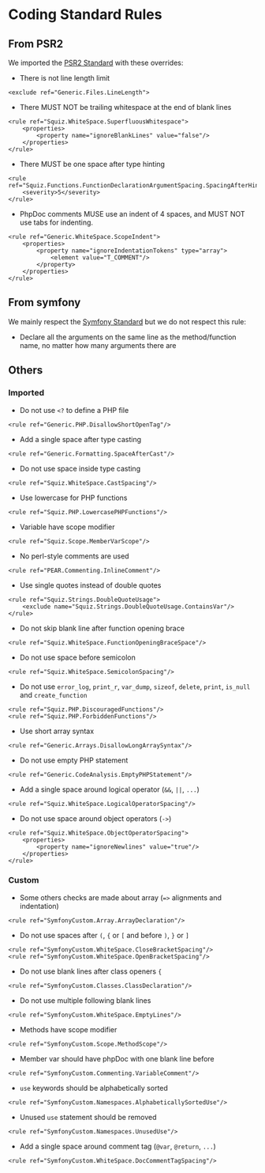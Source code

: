 # Coding Standard Rules
## From PSR2

We imported the [PSR2 Standard](./standards/psr2.md) with these overrides:

- There is not line length limit

```
<exclude ref="Generic.Files.LineLength">
```

- There MUST NOT be trailing whitespace at the end of blank lines

```
<rule ref="Squiz.WhiteSpace.SuperfluousWhitespace">
    <properties>
        <property name="ignoreBlankLines" value="false"/>
    </properties>
</rule>
```

- There MUST be one space after type hinting

```
<rule ref="Squiz.Functions.FunctionDeclarationArgumentSpacing.SpacingAfterHint">
    <severity>5</severity>
</rule>
```

- PhpDoc comments MUSE use an indent of 4 spaces, and MUST NOT use tabs for indenting.
```
<rule ref="Generic.WhiteSpace.ScopeIndent">
    <properties>
        <property name="ignoreIndentationTokens" type="array">
            <element value="T_COMMENT"/>
        </property>
    </properties>
</rule>
```

## From symfony

We mainly respect the [Symfony Standard](./standards/symfony.md) but
we do not respect this rule:

  - Declare all the arguments on the same line as the method/function name, no matter how many arguments there are

## Others
### Imported
- Do not use `<?` to define a PHP file

```
<rule ref="Generic.PHP.DisallowShortOpenTag"/>
```

- Add a single space after type casting

```
<rule ref="Generic.Formatting.SpaceAfterCast"/>
```

- Do not use space inside type casting

```
<rule ref="Squiz.WhiteSpace.CastSpacing"/>
```

- Use lowercase for PHP functions

```
<rule ref="Squiz.PHP.LowercasePHPFunctions"/>
```

- Variable have scope modifier

```
<rule ref="Squiz.Scope.MemberVarScope"/>
```

- No perl-style comments are used

```
<rule ref="PEAR.Commenting.InlineComment"/>
```

- Use single quotes instead of double quotes

```
<rule ref="Squiz.Strings.DoubleQuoteUsage">
    <exclude name="Squiz.Strings.DoubleQuoteUsage.ContainsVar"/>
</rule>
```

- Do not skip blank line after function opening brace

```
<rule ref="Squiz.WhiteSpace.FunctionOpeningBraceSpace"/>
```

- Do not use space before semicolon

```
<rule ref="Squiz.WhiteSpace.SemicolonSpacing"/>
```

- Do not use `error_log`, `print_r`, `var_dump`, `sizeof`, `delete`, `print`, `is_null` and `create_function`

```
<rule ref="Squiz.PHP.DiscouragedFunctions"/>
<rule ref="Squiz.PHP.ForbiddenFunctions"/>
```

- Use short array syntax

```
<rule ref="Generic.Arrays.DisallowLongArraySyntax"/>
```

- Do not use empty PHP statement

```
<rule ref="Generic.CodeAnalysis.EmptyPHPStatement"/>
```

- Add a single space around logical operator (`&&`, `||`, `...`)

```
<rule ref="Squiz.WhiteSpace.LogicalOperatorSpacing"/>
```

- Do not use space around object operators (`->`)

```
<rule ref="Squiz.WhiteSpace.ObjectOperatorSpacing">
    <properties>
        <property name="ignoreNewlines" value="true"/>
    </properties>
</rule>
```

### Custom
- Some others checks are made about array (`=>` alignments and indentation)

```
<rule ref="SymfonyCustom.Array.ArrayDeclaration"/>
```

- Do not use spaces after `(`, `{` or `[` and before `)`, `}` or `]`

```
<rule ref="SymfonyCustom.WhiteSpace.CloseBracketSpacing"/>
<rule ref="SymfonyCustom.WhiteSpace.OpenBracketSpacing"/>
```

- Do not use blank lines after class openers `{`

```
<rule ref="SymfonyCustom.Classes.ClassDeclaration"/>
```

- Do not use multiple following blank lines

```
<rule ref="SymfonyCustom.WhiteSpace.EmptyLines"/>
```

- Methods have scope modifier

```
<rule ref="SymfonyCustom.Scope.MethodScope"/>
```

- Member var should have phpDoc with one blank line before

```
<rule ref="SymfonyCustom.Commenting.VariableComment"/>
```

- `use` keywords should be alphabetically sorted

```
<rule ref="SymfonyCustom.Namespaces.AlphabeticallySortedUse"/>
```

- Unused `use` statement should be removed

```
<rule ref="SymfonyCustom.Namespaces.UnusedUse"/>
```

- Add a single space around comment tag (`@var`, `@return`, `...`)

```
<rule ref="SymfonyCustom.WhiteSpace.DocCommentTagSpacing"/>
```
